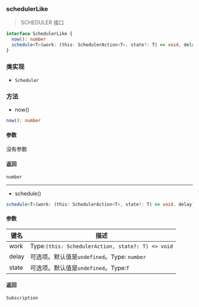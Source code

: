 ### schedulerLike <icon badge type='interface'/>
> SCHEDULER 接口
```ts
interface SchedulerLike {
  now(): number
  schedule<T>(work: (this: SchedulerAction<T>, state?: T) => void, delay?: number, state?: T): Subscription
}
```
### 类实现
* `Scheduler`
### 方法
* now()

```ts
now(): number
```
#### 参数
没有参数
#### 返回
`number`

---
* schedule()
```ts
schedule<T>(work: (this: SchedulerAction<T>, state?: T) => void, delay?: number, state?: T): Subscription
```
#### 参数
| 键名 | 描述 |
| --- | --- |
| work | Type:`(this: SchedulerAction, state?: T) => void` |
| delay | 可选项。默认值是`undefined`。Type: `number` |
| state | 可选项。默认值是`undefined`。Type:`T` |
#### 返回
`Subscription`
